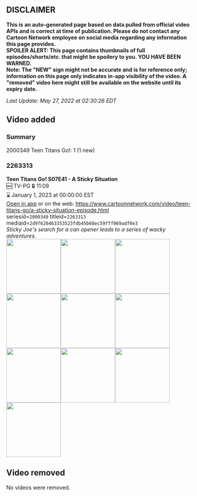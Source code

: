 ## DISCLAIMER
**This is an auto-generated page based on data pulled from official video APIs and is correct at time of publication. Please do not contact any Cartoon Network employee on social media regarding any information this page provides.**  
**SPOILER ALERT: This page contains thumbnails of full episodes/shorts/etc. that might be spoilery to you. YOU HAVE BEEN WARNED.**  
**Note: The "NEW" sign might not be accurate and is for reference only; information on this page only indicates in-app visibility of the video. A "removed" video here might still be available on the website until its expiry date.**  

_Last Update: May 27, 2022 at 02:30:26 EDT_
## Video added
### Summary
2000349 Teen Titans Go!: 1 (1 new)  
### 2263313
**Teen Titans Go! S07E41 - A Sticky Situation**  
🆕 TV-PG 🔒 11:09  
⌛ January 1, 2023 at 00:00:00 EST  
[Open in app](https://cnvideo.sercomkc.org/redirector.html?type=cnapp&seriesid=2000349&titleid=2263313&mediaid=2d9f626463353523fdb45b68ec59fff069adf0e3) or on the web: https://www.cartoonnetwork.com/video/teen-titans-go/a-sticky-situation-episode.html  
seriesid=`2000349` titleid=`2263313` mediaid=`2d9f626463353523fdb45b68ec59fff069adf0e3`  
_Sticky Joe's search for a can opener leads to a series of wacky adventures._  
<a href="https://s3.amazonaws.com/cartoonorchestrator/2263313_001_1280x720.jpg"><img src="https://s3.amazonaws.com/cartoonorchestrator/2263313_001_640x360.jpg" height="144px" /></a><a href="https://s3.amazonaws.com/cartoonorchestrator/2263313_002_1280x720.jpg"><img src="https://s3.amazonaws.com/cartoonorchestrator/2263313_002_640x360.jpg" height="144px" /></a><a href="https://s3.amazonaws.com/cartoonorchestrator/2263313_003_1280x720.jpg"><img src="https://s3.amazonaws.com/cartoonorchestrator/2263313_003_640x360.jpg" height="144px" /></a><a href="https://s3.amazonaws.com/cartoonorchestrator/2263313_004_1280x720.jpg"><img src="https://s3.amazonaws.com/cartoonorchestrator/2263313_004_640x360.jpg" height="144px" /></a><a href="https://s3.amazonaws.com/cartoonorchestrator/2263313_005_1280x720.jpg"><img src="https://s3.amazonaws.com/cartoonorchestrator/2263313_005_640x360.jpg" height="144px" /></a><a href="https://s3.amazonaws.com/cartoonorchestrator/2263313_006_1280x720.jpg"><img src="https://s3.amazonaws.com/cartoonorchestrator/2263313_006_640x360.jpg" height="144px" /></a><a href="https://s3.amazonaws.com/cartoonorchestrator/2263313_007_1280x720.jpg"><img src="https://s3.amazonaws.com/cartoonorchestrator/2263313_007_640x360.jpg" height="144px" /></a><a href="https://s3.amazonaws.com/cartoonorchestrator/2263313_008_1280x720.jpg"><img src="https://s3.amazonaws.com/cartoonorchestrator/2263313_008_640x360.jpg" height="144px" /></a><a href="https://s3.amazonaws.com/cartoonorchestrator/2263313_009_1280x720.jpg"><img src="https://s3.amazonaws.com/cartoonorchestrator/2263313_009_640x360.jpg" height="144px" /></a><a href="https://s3.amazonaws.com/cartoonorchestrator/2263313_010_1280x720.jpg"><img src="https://s3.amazonaws.com/cartoonorchestrator/2263313_010_640x360.jpg" height="144px" /></a>
## Video removed
No videos were removed.  
